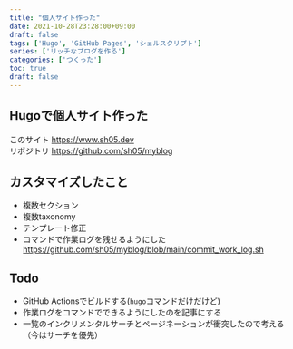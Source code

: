 ```yaml
---
title: "個人サイト作った"
date: 2021-10-28T23:28:00+09:00
draft: false
tags: ['Hugo', 'GitHub Pages', 'シェルスクリプト']
series: ['リッチなブログを作る']
categories: ['つくった']
toc: true
draft: false
---
```


## Hugoで個人サイト作った

このサイト https://www.sh05.dev  
リポジトリ https://github.com/sh05/myblog

## カスタマイズしたこと

- 複数セクション
- 複数taxonomy
- テンプレート修正
- コマンドで作業ログを残せるようにした https://github.com/sh05/myblog/blob/main/commit_work_log.sh

## Todo

- GitHub Actionsでビルドする(`hugo`コマンドだけだけど)
- 作業ログをコマンドでできるようにしたのを記事にする
- 一覧のインクリメンタルサーチとページネーションが衝突したので考える（今はサーチを優先）
